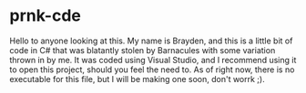 # prnk-cde
Hello to anyone looking at this. My name is Brayden, and this is a little bit of code in C# that was blatantly stolen by Barnacules with some variation thrown in by me.
It was coded using Visual Studio, and I recommend using it to open this project, should you feel the need to.
As of right now, there is no executable for this file, but I will be making one soon, don't worrk ;).
